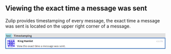 ## Viewing the exact time a message was sent

Zulip provides timestamping of every message, the exact time a message was sent is located on the upper right corner of a message.

![timestamp](/static/images/help/timestamp.png)
